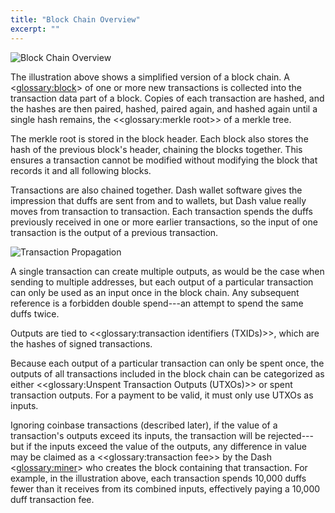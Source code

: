 ```yaml
---
title: "Block Chain Overview"
excerpt: ""
---
```

![Block Chain Overview](https://dash-docs.github.io/img/dev/en-blockchain-overview.svg)

The illustration above shows a simplified version of a block chain. A <<glossary:block>> of one or more new transactions is collected into the transaction data part of a block. Copies of each transaction are hashed, and the hashes are then paired, hashed, paired again, and hashed again until a single hash remains, the <<glossary:merkle root>> of a merkle tree.

The merkle root is stored in the block header. Each block also stores the hash of the previous block's header, chaining the blocks together. This ensures a transaction cannot be modified without modifying the block that records it and all following blocks.

Transactions are also chained together. Dash wallet software gives the impression that duffs are sent from and to wallets, but Dash value really moves from transaction to transaction. Each transaction spends the duffs previously received in one or more earlier transactions, so the input of one transaction is the output of a previous transaction.

![Transaction Propagation](https://dash-docs.github.io/img/dev/en-transaction-propagation.svg)

A single transaction can create multiple outputs, as would be the case when sending to multiple addresses, but each output of a particular transaction can only be used as an input once in the block chain. Any subsequent reference is a forbidden double spend---an attempt to spend the same duffs twice.

Outputs are tied to <<glossary:transaction identifiers (TXIDs)>>, which are the hashes of signed transactions.

Because each output of a particular transaction can only be spent once, the outputs of all transactions included in the block chain can be categorized as either <<glossary:Unspent Transaction Outputs (UTXOs)>> or spent transaction outputs. For a payment to be valid, it must only use UTXOs as inputs.

Ignoring coinbase transactions (described later), if the value of a transaction's outputs exceed its inputs, the transaction will be rejected---but if the inputs exceed the value of the outputs, any difference in value may be claimed as a <<glossary:transaction fee>> by the Dash <<glossary:miner>> who creates the block containing that transaction. For example, in the illustration above, each transaction spends 10,000 duffs fewer than it receives from its combined inputs, effectively paying a 10,000 duff transaction fee.
